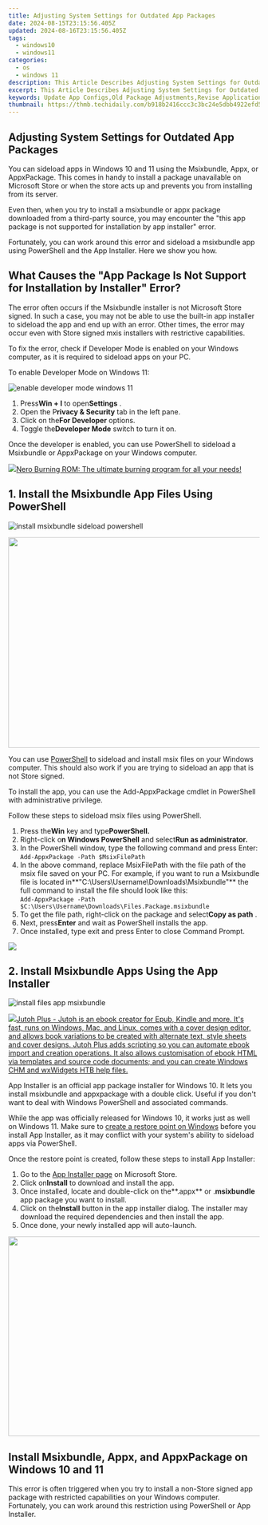 ```yaml
---
title: Adjusting System Settings for Outdated App Packages
date: 2024-08-15T23:15:56.405Z
updated: 2024-08-16T23:15:56.405Z
tags:
  - windows10
  - windows11
categories:
  - os
  - windows 11
description: This Article Describes Adjusting System Settings for Outdated App Packages
excerpt: This Article Describes Adjusting System Settings for Outdated App Packages
keywords: Update App Configs,Old Package Adjustments,Revise Application Settings,Upgrade App Packages,Tweak Outdated Software,Modify Obsolete Apps,Fix Deprecated Profiles
thumbnail: https://thmb.techidaily.com/b918b2416ccc3c3bc24e5dbb4922efd59cd6316c83a82113344d8ae306f1223c.jpg
---
```


## Adjusting System Settings for Outdated App Packages

 You can sideload apps in Windows 10 and 11 using the Msixbundle, Appx, or AppxPackage. This comes in handy to install a package unavailable on Microsoft Store or when the store acts up and prevents you from installing from its server.

 Even then, when you try to install a msixbundle or appx package downloaded from a third-party source, you may encounter the "this app package is not supported for installation by app installer" error.

 Fortunately, you can work around this error and sideload a msixbundle app using PowerShell and the App Installer. Here we show you how.

## What Causes the "App Package Is Not Support for Installation by Installer" Error?

 The error often occurs if the Msixbundle installer is not Microsoft Store signed. In such a case, you may not be able to use the built-in app installer to sideload the app and end up with an error. Other times, the error may occur even with Store signed mxis installers with restrictive capabilities.

 To fix the error, check if Developer Mode is enabled on your Windows computer, as it is required to sideload apps on your PC.

To enable Developer Mode on Windows 11:

![enable developer mode windows 11](https://static1.makeuseofimages.com/wordpress/wp-content/uploads/2023/02/enable-developer-mode-windows-11.jpg)

1. Press**Win + I** to open**Settings** .
2. Open the P**rivacy & Security** tab in the left pane.
3. Click on the**For Developer** options.
4. Toggle the**Developer Mode** switch to turn it on.

 Once the developer is enabled, you can use PowerShell to sideload a Msixbundle or AppxPackage on your Windows computer.

<!-- affiliate ads begin -->
<a href="https://store.nero.com/order/checkout.php?PRODS=39694080&QTY=1&AFFILIATE=108875&CART=1"><img src="http://cdnwww.nero.com/nero-com-wAssets/img/banners/2023/nbr/fire/Screenshot_1red_gb.jpg" border="0">Nero Burning ROM:
The ultimate burning program for all your needs!</a>
<!-- affiliate ads end -->
## 1\. Install the Msixbundle App Files Using PowerShell

![install msixbundle sideload powershell](https://static1.makeuseofimages.com/wordpress/wp-content/uploads/2023/02/install-msixbundle-sideload-powershell.jpg)
<!-- affiliate ads begin -->
<a href="https://parisrhonecom.sjv.io/c/5597632/1896607/21553" target="_top" id="1896607"><img src="//a.impactradius-go.com/display-ad/21553-1896607" border="0" alt="" width="750" height="422"/></a><img height="0" width="0" src="https://imp.pxf.io/i/5597632/1896607/21553" style="position:absolute;visibility:hidden;" border="0" />
<!-- affiliate ads end -->

 You can use [PowerShell](https://www.makeuseof.com/what-is-windows-powershell/) to sideload and install msix files on your Windows computer. This should also work if you are trying to sideload an app that is not Store signed.

 To install the app, you can use the Add-AppxPackage cmdlet in PowerShell with administrative privilege.

Follow these steps to sideload msix files using PowerShell.

1. Press the**Win** key and type**PowerShell.**
2. Right-click o**n Windows PowerShell** and select**Run as administrator.**
3. In the PowerShell window, type the following command and press Enter:  
`Add-AppxPackage -Path $MsixFilePath`
4. In the above command, replace MsixFilePath with the file path of the msix file saved on your PC. For example, if you want to run a Msixbundle file is located in**"C:\\Users\\Username\\Downloads\\Msixbundle"** the full command to install the file should look like this:  
`Add-AppxPackage -Path $C:\Users\Username\Downloads\Files.Package.msixbundle`
5. To get the file path, right-click on the package and select**Copy as path** .
6. Next, press**Enter** and wait as PowerShell installs the app.
7. Once installed, type exit and press Enter to close Command Prompt.

<!-- affiliate ads begin -->
<a href="https://store.bitdefender.com/affiliate.php?ACCOUNT=BITLATIN&AFFILIATE=108875&PATH=http%3A%2F%2Fwww.bitdefender.com%2Fbusiness%3FAFFILIATE%3D108875%26RESOURCE%3D30%2525%2BOff%2Ball%2BGravityZone%2BProducts"><img src="https://www.bitdefender.com/content/dam/bitdefender/business/campaign/1200X628.png" border="0"></a>
<!-- affiliate ads end -->
## 2\. Install Msixbundle Apps Using the App Installer

![install files app msixbundle](https://static1.makeuseofimages.com/wordpress/wp-content/uploads/2023/02/install-files-app-msixbundle.jpg)
<!-- affiliate ads begin -->
<a href="https://secure.2checkout.com/order/checkout.php?PRODS=4699091&QTY=1&AFFILIATE=108875&CART=1"><img src="https://secure.avangate.com/images/merchant/bccefcc1b1eee9eca3ae4f5c1a281482/products/1_jutoh-logo-1200x1600.jpg" border="0">Jutoh Plus -  Jutoh is an ebook creator for Epub, Kindle and more. It's fast, runs on Windows, Mac, and Linux, comes with a cover design editor, and allows book variations to be created with alternate text, style sheets and cover designs. Jutoh Plus adds scripting so you can automate ebook import and creation operations. It also allows customisation of ebook HTML via templates and source code documents; and you can create Windows CHM and wxWidgets HTB help files. </a>
<!-- affiliate ads end -->

 App Installer is an official app package installer for Windows 10\. It lets you install msixbundle and appxpackage with a double click. Useful if you don't want to deal with Windows PowerShell and associated commands.

 While the app was officially released for Windows 10, it works just as well on Windows 11\. Make sure to [create a restore point on Windows](https://www.makeuseof.com/windows-11-create-restore-point/) before you install App Installer, as it may conflict with your system's ability to sideload apps via PowerShell.

 Once the restore point is created, follow these steps to install App Installer:

1. Go to the [App Installer page](https://apps.microsoft.com/store/detail/app-installer/9NBLGGH4NNS1) on Microsoft Store.
2. Click on**Install** to download and install the app.
3. Once installed, locate and double-click on the**.appx** or .**msixbundle** app package you want to install.
4. Click on the**Install** button in the app installer dialog. The installer may download the required dependencies and then install the app.
5. Once done, your newly installed app will auto-launch.

<!-- affiliate ads begin -->
<a href="https://aidotcom.pxf.io/c/5597632/2086436/19576" target="_top" id="2086436"><img src="//a.impactradius-go.com/display-ad/19576-2086436" border="0" alt="" width="1500" height="400"/></a><img height="0" width="0" src="https://imp.pxf.io/i/5597632/2086436/19576" style="position:absolute;visibility:hidden;" border="0" />
<!-- affiliate ads end -->
## Install Msixbundle, Appx, and AppxPackage on Windows 10 and 11

 This error is often triggered when you try to install a non-Store signed app package with restricted capabilities on your Windows computer. Fortunately, you can work around this restriction using PowerShell or App Installer.


<ins class="adsbygoogle"
     style="display:block"
     data-ad-format="autorelaxed"
     data-ad-client="ca-pub-7571918770474297"
     data-ad-slot="1223367746"></ins>



<ins class="adsbygoogle"
     style="display:block"
     data-ad-client="ca-pub-7571918770474297"
     data-ad-slot="8358498916"
     data-ad-format="auto"
     data-full-width-responsive="true"></ins>







